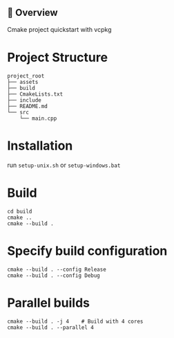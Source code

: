 ## 🚀 Overview
Cmake project quickstart with vcpkg

# Project Structure
```
project_root
├── assets
├── build
├── CmakeLists.txt
├── include
├── README.md
└── src
    └── main.cpp

```
# Installation
run `setup-unix.sh` or `setup-windows.bat`
# Build
```
cd build
cmake ..
cmake --build .
```

# Specify build configuration
```
cmake --build . --config Release
cmake --build . --config Debug
```

# Parallel builds
```
cmake --build . -j 4    # Build with 4 cores
cmake --build . --parallel 4
```
